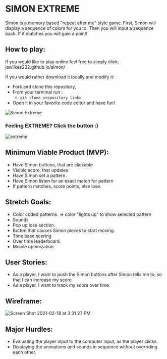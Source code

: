 # SIMON EXTREME
Simon is a memory based "repeat after me" style game. First, Simon will display a sequence of colors for you to. Then you will input a sequence back. If it matches you will gain a point! 
## How to play:
If you would like to play online feel free to simply click: jawilkes232.github.io/simon/

If you would rather download it locally and modify it:

- Fork and clone this repository,
- From your terminal run :
  - `git clone <repository link>`
- Open it in your favorite code editor and have fun!

![Simon Extreme](https://user-images.githubusercontent.com/77935828/109072798-bea9fe00-76b2-11eb-8c98-02a696645168.gif)

### Feeling EXTREME? Click the button :)
![extreme](https://user-images.githubusercontent.com/77935828/109073165-42fc8100-76b3-11eb-8d06-2f596955522d.gif)


## Minimum Viable Product (MVP):
- Have Simon buttons, that are clickable
- Visible score, that updates
- Have Simon set a pattern.
- Have Simon listen for an exact match for pattern
- If pattern matches, score points, else lose.
## Stretch Goals:
- Color coded patterns. => color "lights up" to show selected pattern
- Sounds
- Pop up lose section.
- Button that causes Simon pieces to start moving.
- Time base scoring
- Over time leaderboard.
- Mobile optimization
## User Stories:
- As a player, I want to push the Simon buttons after Simon tells me to, so that I can increase my score
- As a player, I want to track my score over time.
## Wireframe:
![Screen Shot 2021-02-18 at 3 31 27 PM](https://user-images.githubusercontent.com/77935828/109056842-36b9f900-769e-11eb-93a9-ac3c9f468f92.png)

## Major Hurdles:
- Evaluating the player input to the computer input, as the player clicks. 
- Displaying the animations and sounds in sequence without overriding each other.